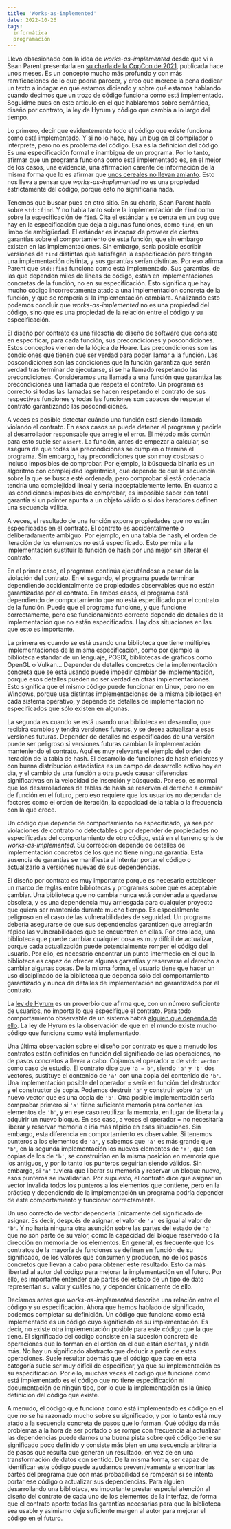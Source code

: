 ```yaml
---
title: 'Works-as-implemented'
date: 2022-10-26
tags:
  informática
  programación
---
```

Llevo obsesionado con la idea de *works-as-implemented* desde que vi a Sean Parent presentarla en [su charla de la CppCon de 2021](https://www.youtube.com/watch?v=2FAi2mNYjFA), publicada hace unos meses. Es un concepto mucho más profundo y con más ramificaciones de lo que podría parecer, y creo que merece la pena dedicar un texto a indagar en qué estamos diciendo y sobre qué estamos hablando cuando decimos que un trozo de código funciona como está implementado. Seguidme pues en este artículo en el que hablaremos sobre semántica, diseño por contrato, la ley de Hyrum y código que cambia a lo largo del tiempo.

Lo primero, decir que evidentemente todo el código que existe funciona como está implementado. Y si no lo hace, hay un bug en el compilador o intérprete, pero no es problema del código. Esa es la definición del código. Es una especificación formal e inambigua de un programa. Por lo tanto, afirmar que un programa funciona como está implementado es, en el mejor de los casos, una evidencia, una afirmación carente de información de la misma forma que lo es afirmar que [unos cereales no llevan amianto](https://xkcd.com/641/). Esto nos lleva a pensar que *works-as-implemented* no es una propiedad estrictamente del código, porque esto no significaría nada.

Tenemos que buscar pues en otro sitio. En su charla, Sean Parent habla sobre `std::find`. Y no habla tanto sobre la implementación de `find` como sobre la especificación de `find`. Cita el estándar y se centra en un bug que hay en la especificación que deja a algunas funciones, como `find`, en un limbo de ambigüedad. El estándar es incapaz de proveer de ciertas garantías sobre el comportamiento de esta función, que sin embargo existen en las implementaciones. Sin embargo, sería posible escribir versiones de `find` distintas que satisfagan la especificación pero tengan una implementación distinta, y sus garantías serían distintas. Por eso afirma Parent que `std::find` funciona como está implementado. Sus garantías, de las que dependen miles de líneas de código, están en implementaciones concretas de la función, no en su especificación. Esto significa que hay mucho código incorrectamente atado a una implementación concreta de la función, y que se rompería si la implementación cambiara. Analizando esto podemos concluir que *works-as-implemented* no es una propiedad del código, sino que es una propiedad de la relación entre el código y su especificación.

El diseño por contrato es una filosofía de diseño de software que consiste en especificar, para cada función, sus precondiciones y poscondiciones. Estos conceptos vienen de la lógica de Hoare. Las precondiciones son las condiciones que tienen que ser verdad para poder llamar a la función. Las poscondiciones son las condiciones que la función garantiza que serán verdad tras terminar de ejecutarse, si se ha llamado respetando las precondiciones. Consideramos una llamada a una función que garantiza las precondiciones una llamada que respeta el contrato. Un programa es correcto si todas las llamadas se hacen respetando el contrato de sus respectivas funciones y todas las funciones son capaces de respetar el contrato garantizando las poscondiciones.

A veces es posible detectar cuándo una función está siendo llamada violando el contrato. En esos casos se puede detener el programa y pedirle al desarrollador responsable que arregle el error. El método más común para esto suele ser `assert`. La función, antes de empezar a calcular, se asegura de que todas las precondiciones se cumplen o termina el programa. Sin embargo, hay precondiciones que son muy costosas o incluso imposibles de comprobar. Por ejemplo, la búsqueda binaria es un algoritmo con complejidad logarítmica, que depende de que la secuencia sobre la que se busca esté ordenada, pero comprobar si está ordenada tendría una complejidad lineal y sería inaceptablemente lento. En cuanto a las condiciones imposibles de comprobar, es imposible saber con total garantía si un pointer apunta a un objeto válido o si dos iteradores definen una secuencia válida.

A veces, el resultado de una función expone propiedades que no están especificadas en el contrato. El contrato es accidentalmente o deliberadamente ambiguo. Por ejemplo, en una tabla de hash, el orden de iteración de los elementos no está especificado. Esto permite a la implementación sustituir la función de hash por una mejor sin alterar el contrato.

En el primer caso, el programa continúa ejecutándose a pesar de la violación del contrato. En el segundo, el programa puede terminar dependiendo accidentalmente de propiedades observables que no están garantizadas por el contrato. En ambos casos, el programa está dependiendo de comportamiento que no está especificado por el contrato de la función. Puede que el programa funcione, y que funcione correctamente, pero ese funcionamiento correcto depende de detalles de la implementación que no están especificados. Hay dos situaciones en las que esto es importante.

La primera es cuando se está usando una biblioteca que tiene múltiples implementaciones de la misma especificación, como por ejemplo la biblioteca estándar de un lenguaje, POSIX, bibliotecas de gráficos como OpenGL o Vulkan… Depender de detalles concretos de la implementación concreta que se está usando puede impedir cambiar de implementación, porque esos detalles pueden no ser verdad en otras implementaciones. Esto significa que el mismo código puede funcionar en Linux, pero no en Windows, porque usa distintas implementaciones de la misma biblioteca en cada sistema operativo, y depende de detalles de implementación no especificados que sólo existen en algunas.

La segunda es cuando se está usando una biblioteca en desarrollo, que recibirá cambios y tendrá versiones futuras, y se desea actualizar a esas versiones futuras. Depender de detalles no especificados de una versión puede ser peligroso si versiones futuras cambian la implementación manteniendo el contrato. Aquí es muy relevante el ejemplo del orden de iteración de la tabla de hash. El desarrollo de funciones de hash eficientes y con buena distribución estadística es un campo de desarrollo activo hoy en día, y el cambio de una función a otra puede causar diferencias significativas en la velocidad de inserción y búsqueda. Por eso, es normal que los desarrolladores de tablas de hash se reserven el derecho a cambiar de función en el futuro, pero eso requiere que los usuarios no dependan de factores como el orden de iteración, la capacidad de la tabla o la frecuencia con la que crece.

Un código que depende de comportamiento no especificado, ya sea por violaciones de contrato no detectables o por depender de propiedades no especificadas del comportamiento de otro código, está en el terreno gris de *works-as-implemented*. Su corrección depende de detalles de implementación concretos de los que no tiene ninguna garantía. Esta ausencia de garantías se manifiesta al intentar portar el código o actualizarlo a versiones nuevas de sus dependencias.

El diseño por contrato es muy importante porque es necesario establecer un marco de reglas entre bibliotecas y programas sobre qué es aceptable cambiar. Una biblioteca que no cambia nunca está condenada a quedarse obsoleta, y es una dependencia muy arriesgada para cualquier proyecto que quiera ser mantenido durante mucho tiempo. Es especialmente peligroso en el caso de las vulnerabilidades de seguridad. Un programa debería asegurarse de que sus dependencias garanticen que arreglarán rápido las vulnerabilidades que se encuentren en ellas. Por otro lado, una biblioteca que puede cambiar cualquier cosa es muy difícil de actualizar, porque cada actualización puede potencialmente romper el código del usuario. Por ello, es necesario encontrar un punto intermedio en el que la biblioteca es capaz de ofrecer algunas garantías y reservarse el derecho a cambiar algunas cosas. De la misma forma, el usuario tiene que hacer un uso disciplinado de la biblioteca que dependa sólo del comportamiento garantizado y nunca de detalles de implementación no garantizados por el contrato.

La [ley de Hyrum](https://www.hyrumslaw.com/) es un proverbio que afirma que, con un número suficiente de usuarios, no importa lo que especifique el contrato. Para todo comportamiento observable de un sistema habrá [alguien que dependa de ello](https://xkcd.com/1172/). La ley de Hyrum es la observación de que en el mundo existe mucho código que funciona como está implementado.

Una última observación sobre el diseño por contrato es que a menudo los contratos están definidos en función del significado de las operaciones, no de pasos concretos a llevar a cabo. Cojamos el operador = de `std::vector` como caso de estudio. El contrato dice que `'a = b'`, siendo `'a'` y `'b'` dos vectores, sustituye el contenido de `'a'` con una copia del contenido de `'b'`. Una implementación posible del operador = sería en función del destructor y el constructor de copia. Podemos destruir `'a'` y construir sobre `'a'` un nuevo vector que es una copia de `'b'`. Otra posible implementación sería comprobar primero si `'a'` tiene suficiente memoria para contener los elementos de `'b'`, y en ese caso reutilizar la memoria, en lugar de liberarla y adquirir un nuevo bloque. En ese caso, a veces el operador = no necesitaría liberar y reservar memoria e iría más rápido en esas situaciones. Sin embargo, esta diferencia en comportamiento es observable. Si tenemos punteros a los elementos de `'a'`, y sabemos que `'a'` es más grande que `'b'`, en la segunda implementación los nuevos elementos de `'a'`, que son copias de los de `'b'`, se construirían en la misma posición en memoria que los antiguos, y por lo tanto los punteros seguirían siendo válidos. Sin embargo, si `'a'` tuviera que liberar su memoria y reservar un bloque nuevo, esos punteros se invalidarían. Por supuesto, el contrato dice que asignar un vector invalida todos los punteros a los elementos que contiene, pero en la práctica y dependiendo de la implementación un programa podría depender de este comportamiento y funcionar correctamente.

Un uso correcto de vector dependería únicamente del significado de asignar. Es decir, después de asignar, el valor de `'a'` es igual al valor de `'b'`. Y no haría ninguna otra asunción sobre las partes del estado de `'a'` que no son parte de su valor, como la capacidad del bloque reservado o la dirección en memoria de los elementos. En general, es frecuente que los contratos de la mayoría de funciones se definan en función de su significado, de los valores que consumen y producen, no de los pasos concretos que llevan a cabo para obtener este resultado. Esto da más libertad al autor del código para mejorar la implementación en el futuro. Por ello, es importante entender qué partes del estado de un tipo de dato representan su valor y cuáles no, y depender únicamente de ello.

Decíamos antes que *works-as-implemented* describe una relación entre el código y su especificación. Ahora que hemos hablado de significado, podemos completar su definición. Un código que funciona como está implementado es un código cuyo significado es su implementación. Es decir, no existe otra implementación posible para este código que la que tiene. El significado del código consiste en la sucesión concreta de operaciones que lo forman en el orden en el que están escritas, y nada más. No hay un significado abstracto que deducir a partir de estas operaciones. Suele resultar además que el código que cae en esta categoría suele ser muy difícil de especificar, ya que su implementación es su especificación. Por ello, muchas veces el código que funciona como está implementado es el código que no tiene especificación ni documentación de ningún tipo, por lo que la implementación es la única definición del código que existe.

A menudo, el código que funciona como está implementado es código en el que no se ha razonado mucho sobre su significado, y por lo tanto está muy atado a la secuencia concreta de pasos que lo forman. Qué código da más problemas a la hora de ser portado o se rompe con frecuencia al actualizar las dependencias puede darnos una buena pista sobre qué código tiene su significado poco definido y consiste más bien en una secuencia arbitraria de pasos que resulta que generan un resultado, en vez de en una transformación de datos con sentido. De la misma forma, ser capaz de identificar este código puede ayudarnos preventivamente a encontrar las partes del programa que con más probabilidad se romperán si se intenta portar ese código o actualizar sus dependencias. Para alguien desarrollando una biblioteca, es importante prestar especial atención al diseño del contrato de cada uno de los elementos de la interfaz, de forma que el contrato aporte todas las garantías necesarias para que la biblioteca sea usable y asimismo deje suficiente margen al autor para mejorar el código en el futuro.
